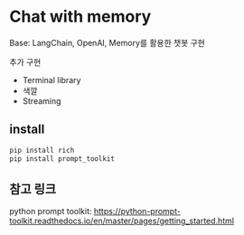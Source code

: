 # Chat with memory

Base: LangChain, OpenAI, Memory를 활용한 챗봇 구현

추가 구현
- Terminal library
- 색깔
- Streaming

## install
```bash
pip install rich
pip install prompt_toolkit
```

##  참고 링크
python prompt toolkit: 
https://python-prompt-toolkit.readthedocs.io/en/master/pages/getting_started.html